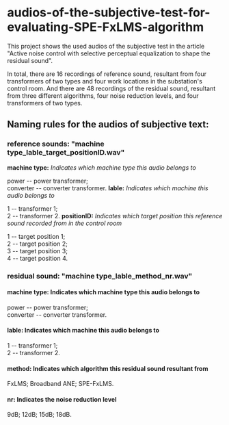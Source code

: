 # audios-of-the-subjective-test-for-evaluating-SPE-FxLMS-algorithm
  This project shows the used audios of the subjective test in the article "Active noise control with selective perceptual equalization to shape the residual sound".
  
  In total, there are 16 recordings of reference sound, resultant from four transformers of two types and four work locations in the substation's control room. And there are 48 recordings of the residual sound, resultant from three different algorithms, four noise reduction levels, and four transformers of two types.
  
## Naming rules for the audios of subjective text: 
### reference sounds:   "machine type_lable_target_positionID.wav"
  **machine type:**     *Indicates which machine type this audio belongs to*
  
  power -- power transformer;  
  converter -- converter transformer.
  **lable:**             *Indicates which machine this audio belongs to*
  
  1 -- transformer 1;    
  2 -- transformer 2.
  **positionID:**        *Indicates which target position this reference sound recorded from in the control room*
  
  1 -- target position 1;    
  2 -- target position 2;  
  3 -- target position 3;  
  4 -- target position 4.
### residual sound:     "machine type_lable_method_nr.wav"
  #### machine type:     Indicates which machine type this audio belongs to
  power -- power transformer;  
  converter -- converter transformer.
  #### lable:            Indicates which machine this audio belongs to
  1 -- transformer 1;    
  2 -- transformer 2.
  #### method:           Indicates which algorithm this residual sound resultant from
  FxLMS; 
  Broadband ANE; 
  SPE-FxLMS.
  #### nr:               Indicates the noise reduction level
  9dB; 
  12dB; 
  15dB; 
  18dB.
